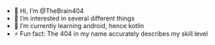 - 👋 Hi, I’m @TheBrain404
- 👀 I’m interested in several different things
- 🌱 I’m currently learning android, hence kotlin
- ⚡ Fun fact: The 404 in my name accurately describes my skill level

<!---
TheBrain404/TheBrain404 is a ✨ special ✨ repository because its `README.md` (this file) appears on your GitHub profile.
You can click the Preview link to take a look at your changes.
--->
